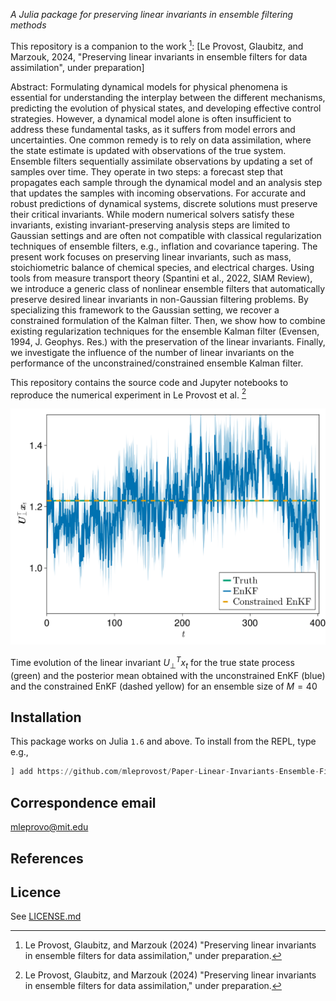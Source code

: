 
*A Julia package for preserving linear invariants in ensemble filtering methods*

This repository is a companion to the work [^1]: [Le Provost, Glaubitz, and Marzouk, 2024, "Preserving linear invariants in ensemble filters for data assimilation", under preparation]

Abstract:
Formulating dynamical models for physical phenomena is essential for understanding the interplay between the different mechanisms, predicting the evolution of physical states, and developing effective control strategies. However, a dynamical model alone is often insufficient to address these fundamental tasks, as it suffers from model errors and uncertainties. One common remedy is to rely on data assimilation, where the state estimate is updated with observations of the true system. Ensemble filters sequentially assimilate observations by updating a set of samples over time. They operate in two steps: a forecast step that propagates each sample through the dynamical model and an analysis step that updates the samples with incoming observations. For accurate and robust predictions of dynamical systems, discrete solutions must preserve their critical invariants. 
While modern numerical solvers satisfy these invariants, existing invariant-preserving analysis steps are limited to Gaussian settings and are often not compatible with classical regularization techniques of ensemble filters, e.g., inflation and covariance tapering. The present work focuses on preserving linear invariants, such as mass, stoichiometric balance of chemical species, and electrical charges. Using tools from measure transport theory (Spantini et al., 2022, SIAM Review), we introduce a generic class of nonlinear ensemble filters that automatically preserve desired linear invariants in non-Gaussian filtering problems. By specializing this framework to the Gaussian setting, we recover a constrained formulation of the Kalman filter. Then, we show how to combine existing regularization techniques for the ensemble Kalman filter (Evensen, 1994, J. Geophys. Res.) with the preservation of the linear invariants. Finally, we investigate the influence of the number of linear invariants on the performance of the unconstrained/constrained ensemble Kalman filter.

This repository contains the source code and Jupyter notebooks to reproduce the numerical experiment in Le Provost et al. [^1]

![](https://github.com/mleprovost/Paper-Linear-Invariants-Ensemble-Filters/raw/main/mass_estimate.png)

Time evolution of the linear invariant $U_\perp^T x_t$ for the true state process (green) and the posterior mean obtained with the unconstrained EnKF (blue) and the constrained EnKF (dashed yellow) for an ensemble size of $M = 40$

## Installation

This package works on Julia `1.6` and above. To install from the REPL, type
e.g.,
```julia
] add https://github.com/mleprovost/Paper-Linear-Invariants-Ensemble-Filters.git
```

## Correspondence email
[mleprovo@mit.edu](mailto:mleprovo@mit.edu)

## References

[^1]: Le Provost, Glaubitz, and Marzouk (2024) "Preserving linear invariants in ensemble filters for data assimilation," under preparation.

## Licence

See [LICENSE.md](https://github.com/mleprovost/Paper-Linear-Invariants-Ensemble-Filters/raw/main/LICENSE.md)

